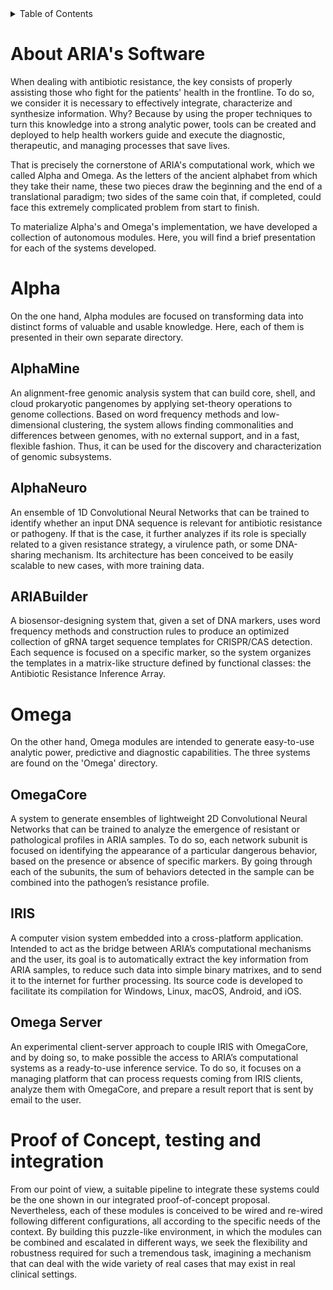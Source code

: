 <div id="top"></div>



<!-- TABLE OF CONTENTS -->
<details>
  <summary>Table of Contents</summary>
  <ol>
    <li>
      <a href="#about-the-project"> About ARIA's Software</a>
    <li><a href="#AlphaMine">AlphaMine</a></li>
    <li><a href="#AlphaNeuro">AlphaNeuro</a></li>
    <li><a href="#ARIABuiler">ARIABuilder</a></li>
    <li><a href="#OmegaCore">OmegaCore</a></li>
    <li><a href="#IRIS">IRIS</a></li>
    <li><a href="#OmegaServer">OmegaServer</a></li>
  </ol>
</details>


# About ARIA's Software
 
When dealing with antibiotic resistance, the key consists of properly assisting those who fight for the patients' health in the frontline. To do so, we consider it is necessary to effectively integrate, characterize and synthesize information. Why? Because by using the proper techniques to turn this knowledge into a strong analytic power, tools can be created and deployed to help health workers guide and execute the diagnostic, therapeutic, and managing processes that save lives.

That is precisely the cornerstone of ARIA's computational work, which we called Alpha and Omega. As the letters of the ancient alphabet from which they take their name, these two pieces draw the beginning and the end of a translational paradigm; two sides of the same coin that, if completed, could face this extremely complicated problem from start to finish.

To materialize Alpha's and Omega's implementation, we have developed a collection of autonomous modules. Here, you will find a brief presentation for each of the systems developed.

 
 
# Alpha
 
On the one hand, Alpha modules are focused on transforming data into distinct forms of valuable and usable knowledge. Here, each of them is presented in their own separate directory.

   
## AlphaMine
An alignment-free genomic analysis system that can build core, shell, and cloud prokaryotic pangenomes by applying set-theory operations to genome collections. Based on word frequency methods and low-dimensional clustering, the system allows finding commonalities and differences between genomes, with no external support, and in a fast, flexible fashion. Thus, it can be used for the discovery and characterization of genomic subsystems.

## AlphaNeuro
An ensemble of 1D Convolutional Neural Networks that can be trained to identify whether an input DNA sequence is relevant for antibiotic resistance or pathogeny. If that is the case, it further analyzes if its role is specially related to a given resistance strategy, a virulence path, or some DNA-sharing mechanism. Its architecture has been conceived to be easily scalable to new cases, with more training data.

## ARIABuilder
A biosensor-designing system that, given a set of DNA markers, uses word frequency methods and construction rules to produce an optimized collection of gRNA target sequence templates for CRISPR/CAS detection. Each sequence is focused on a specific marker, so the system organizes the templates in a matrix-like structure defined by functional classes: the Antibiotic Resistance Inference Array.
 
 
# Omega
On the other hand, Omega modules are intended to generate easy-to-use analytic power, predictive and diagnostic capabilities. The three systems are found on the 'Omega' directory.


## OmegaCore
A system to generate ensembles of lightweight 2D Convolutional Neural Networks that can be trained to analyze the emergence of resistant or pathological profiles in ARIA samples. To do so, each network subunit is focused on identifying the appearance of a particular dangerous behavior, based on the presence or absence of specific markers. By going through each of the subunits, the sum of behaviors detected in the sample can be combined into the pathogen’s resistance profile.


## IRIS
A computer vision system embedded into a cross-platform application. Intended to act as the bridge between ARIA’s computational mechanisms and the user, its goal is to automatically extract the key information from ARIA samples, to reduce such data into simple binary matrixes, and to send it to the internet for further processing. Its source code is developed to facilitate its compilation for Windows, Linux, macOS, Android, and iOS.


## Omega Server
An experimental client-server approach to couple IRIS with OmegaCore, and by doing so, to make possible the access to ARIA’s computational systems as a ready-to-use inference service. To do so, it focuses on a managing platform that can process requests coming from IRIS clients, analyze them with OmegaCore, and prepare a result report that is sent by email to the user.

 
 
# Proof of Concept, testing and integration
 
From our point of view, a suitable pipeline to integrate these systems could be the one shown in our integrated proof-of-concept proposal. Nevertheless, each of these modules is conceived to be wired and re-wired following different configurations, all according to the specific needs of the context. By building this puzzle-like environment, in which the modules can be combined and escalated in different ways, we seek the flexibility and robustness required for such a tremendous task, imagining a mechanism that can deal with the wide variety of real cases that may exist in real clinical settings.



